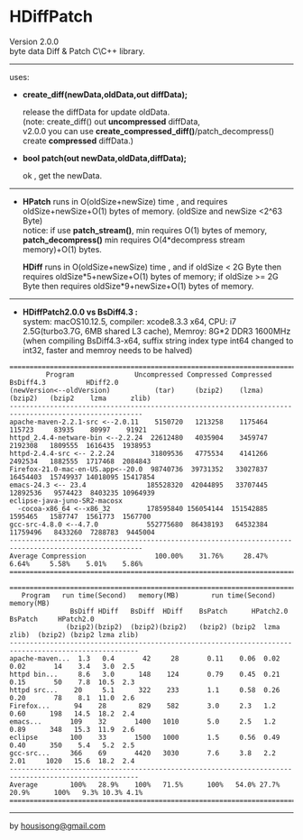 **HDiffPatch**
================
Version 2.0.0  
byte data Diff & Patch  C\C++ library.  

---
uses:

*  **create_diff(newData,oldData,out diffData);**
  
   release the diffData for update oldData.  
   (note: create_diff() out **uncompressed** diffData,   
    v2.0.0 you can use **create_compressed_diff()**/patch_decompress() create **compressed** diffData.)   
  
*  **bool patch(out newData,oldData,diffData);**
  
   ok , get the newData. 
  

---
*  **HPatch** runs in O(oldSize+newSize) time , and requires oldSize+newSize+O(1) bytes of memory. (oldSize and newSize \<2^63 Byte)     
    notice: if use **patch_stream()**, min requires O(1) bytes of memory,   
     **patch_decompress()** min requires O(4*decompress stream memory)+O(1) bytes.   
            
   **HDiff** runs in O(oldSize+newSize) time , and if oldSize \< 2G Byte then requires oldSize\*5+newSize+O(1) bytes of memory; if oldSize \>= 2G Byte then requires oldSize\*9+newSize+O(1) bytes of memory.    
  
---
*  **HDiffPatch2.0.0 vs  BsDiff4.3 :**   
system: macOS10.12.5, compiler: xcode8.3.3 x64, CPU: i7 2.5G(turbo3.7G, 6MB shared L3 cache), Memroy: 8G*2 DDR3 1600MHz   
(when compiling BsDiff4.3-x64, suffix string index type int64 changed to int32, faster and memroy needs to be halved)   
```
=======================================================================================================
         Program               Uncompressed Compressed Compressed BsDiff4.3          HDiff2.0
(newVersion<--oldVersion)           (tar)     (bzip2)    (lzma)    (bzip2)   (bzip2    lzma      zlib)
-------------------------------------------------------------------------------------------------------
apache-maven-2.2.1-src <--2.0.11    5150720   1213258    1175464    115723     83935    80997    91921
httpd_2.4.4-netware-bin <--2.2.24  22612480   4035904    3459747   2192308   1809555  1616435  1938953
httpd-2.4.4-src <-- 2.2.24         31809536   4775534    4141266   2492534   1882555  1717468  2084843
Firefox-21.0-mac-en-US.app<--20.0  98740736  39731352   33027837  16454403  15749937 14018095 15417854
emacs-24.3 <-- 23.4               185528320  42044895   33707445  12892536   9574423  8403235 10964939
eclipse-java-juno-SR2-macosx
  -cocoa-x86_64 <--x86_32         178595840 156054144  151542885   1595465   1587747  1561773  1567700
gcc-src-4.8.0 <--4.7.0            552775680  86438193   64532384  11759496   8433260  7288783  9445004
-------------------------------------------------------------------------------------------------------
Average Compression                 100.00%    31.76%     28.47%     6.64%     5.58%    5.01%    5.86%
=======================================================================================================

======================================================================================================
   Program   run time(Second)   memory(MB)        run time(Second)               memory(MB)
               BsDiff HDiff   BsDiff  HDiff    BsPatch      HPatch2.0       BsPatch     HPatch2.0
              (bzip2)(bzip2)  (bzip2)(bzip2)   (bzip2) (bzip2  lzma  zlib)  (bzip2) (bzip2 lzma zlib)
------------------------------------------------------------------------------------------------------
apache-maven...  1.3   0.4       42     28       0.11    0.06  0.02  0.02       14    3.4   3.0  2.5
httpd bin...     8.6   3.0      148    124       0.79    0.45  0.21  0.15       50    7.8  10.5  2.3
httpd src...    20     5.1      322    233       1.1     0.58  0.26  0.20       78    8.1  11.0  2.6
Firefox...      94    28        829    582       3.0     2.3   1.2   0.60      198   14.5  18.2  2.4
emacs...       109    32       1400   1010       5.0     2.5   1.2   0.89      348   15.3  11.9  2.6
eclipse        100    33       1500   1000       1.5     0.56  0.49  0.40      350    5.4   5.2  2.5
gcc-src...     366    69       4420   3030       7.6     3.8   2.2   2.01     1020   15.6  18.2  2.4
------------------------------------------------------------------------------------------------------
Average        100%   28.9%    100%   71.5%      100%   54.0% 27.7% 20.9%      100%   9.3% 10.3% 4.1%
======================================================================================================
```
  
---
by housisong@gmail.com  

